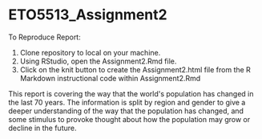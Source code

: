 # ETO5513_Assignment2

To Reproduce Report:

1. Clone repository to local on your machine.
2. Using RStudio, open the Assignment2.Rmd file.
3. Click on the knit button to create the Assignment2.html file from the R Markdown instructional code within Assignment2.Rmd

This report is covering the way that the world's population has changed in the last 70 years. The information is split by region and gender to give a deeper understanding of the way that the population has changed, and some stimulus to provoke thought about how the population may grow or decline in the future.
